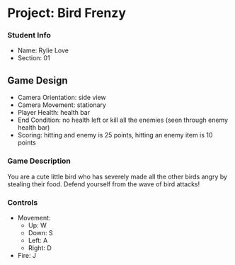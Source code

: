 # Project: Bird Frenzy

### Student Info

-   Name: Rylie Love
-   Section: 01

## Game Design

-   Camera Orientation: side view
-   Camera Movement: stationary
-   Player Health: health bar
-   End Condition: no health left or kill all the enemies (seen through enemy health bar)
-   Scoring: hitting and enemy is 25 points, hitting an enemy item is 10 points

### Game Description

You are a cute little bird who has severely made all the other birds angry by stealing their food. Defend yourself from the wave of bird attacks!

### Controls

-   Movement:
    -   Up: W
    -   Down: S
    -   Left: A
    -   Right: D
-   Fire: J


